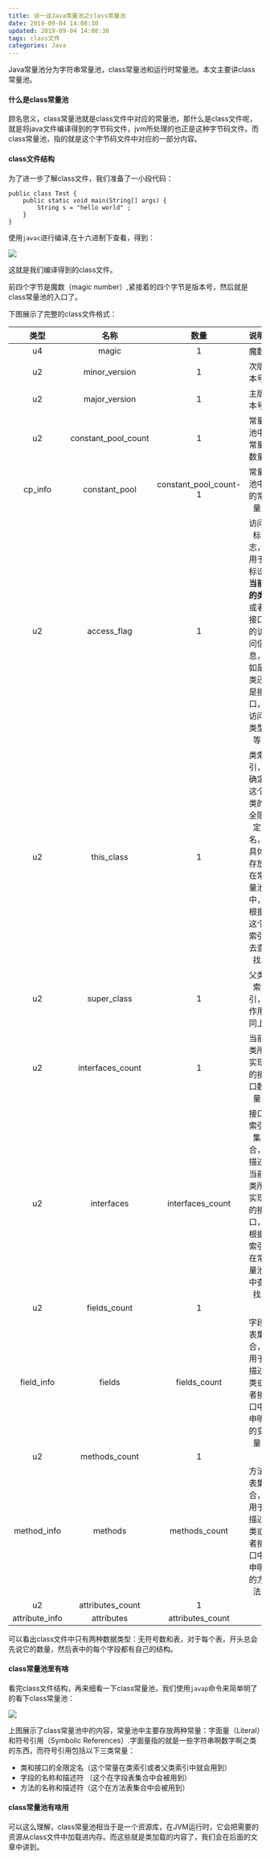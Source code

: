 ```yaml
---
title: 谈一谈Java常量池之class常量池
date: 2019-09-04 14:08:30
updated: 2019-09-04 14:08:30
tags: class文件
categories: Java
---
```


Java常量池分为字符串常量池，class常量池和运行时常量池。本文主要讲class常量池。

#### 什么是class常量池

顾名思义，class常量池就是class文件中对应的常量池，那什么是class文件呢，就是将java文件编译得到的字节码文件，jvm所处理的也正是这种字节码文件。而class常量池，指的就是这个字节码文件中对应的一部分内容。



#### class文件结构

为了进一步了解class文件，我们准备了一小段代码：

```
public class Test {
    public static void main(String[] args) {
        String s = "hello world" ;
    }
}
```

使用`javac`进行编译,在十六进制下查看，得到：

![](https://s2.ax1x.com/2019/09/04/nVM9fS.png)

这就是我们编译得到的class文件。

前四个字节是魔数（magic number）,紧接着的四个字节是版本号，然后就是class常量池的入口了。

下图展示了完整的class文件格式：

类型 | 名称 | 数量 | 说明 
:-: | :-: | :-: | :-: 
u4 | magic | 1 | 魔数 
u2 | minor_version | 1 | 次版本号 
u2 | major_version | 1 | 主版本号 
u2 | constant_pool_count | 1 | 常量池中常量数量 
cp_info | constant_pool | constant_pool_count-1 | 常量池中的常量 
u2 | access_flag | 1 | 访问标志，用于标识**当前的类**或者接口的访问信息，如是类还是接口，访问类型等 
u2 | this_class | 1 | 类索引，确定这个类的全限定名，具体存放在常量池中，根据这个索引去查找 
u2 | super_class | 1 | 父类索引，作用同上 
u2 | interfaces_count | 1 | 当前类所实现的接口数量 
u2 | interfaces | interfaces_count | 接口索引集合，描述当前类所实现的接口，根据索引在常量池中查找 
u2 | fields_count | 1 |  
field_info | fields | fields_count | 字段表集合，用于描述类或者接口中申明的变量 
u2 | methods_count | 1 |  
method_info | methods | methods_count | 方法表集合，用于描述类或者接口中申明的方法 
u2 | attributes_count | 1 |  
attribute_info | attributes | attributes_count |  

可以看出class文件中只有两种数据类型：无符号数和表，对于每个表，开头总会先说它的数量，然后表中的每个字段都有自己的结构。



#### class常量池里有啥

看完class文件结构，再来细看一下class常量池，我们使用`javap`命令来简单明了的看下class常量池：

![](https://s2.ax1x.com/2019/09/04/nV0GB6.png)

上图展示了class常量池中的内容，常量池中主要存放两种常量：字面量（Literal）和符号引用（Symbolic References）.字面量指的就是一些字符串啊数字啊之类的东西，而符号引用包括以下三类常量：

+ 类和接口的全限定名（这个常量在类索引或者父类索引中就会用到）
+ 字段的名称和描述符 （这个在字段表集合中会被用到）
+ 方法的名称和描述符（这个在方法表集合中会被用到）



#### class常量池有啥用

可以这么理解，class常量池相当于是一个资源库，在JVM运行时，它会把需要的资源从class文件中加载进内存。而这些就是类加载的内容了，我们会在后面的文章中讲到。